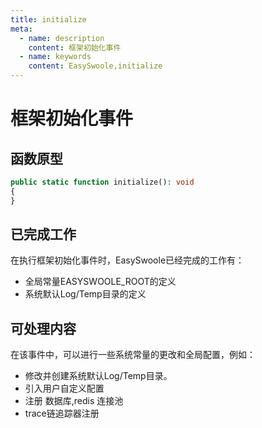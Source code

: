 ```yaml
---
title: initialize
meta:
  - name: description
    content: 框架初始化事件
  - name: keywords
    content: EasySwoole,initialize
---
```

# 框架初始化事件

## 函数原型

```php
public static function initialize(): void
{
}
```

## 已完成工作

在执行框架初始化事件时，EasySwoole已经完成的工作有：

- 全局常量EASYSWOOLE_ROOT的定义
- 系统默认Log/Temp目录的定义


## 可处理内容

在该事件中，可以进行一些系统常量的更改和全局配置，例如：

- 修改并创建系统默认Log/Temp目录。
- 引入用户自定义配置
- 注册 数据库,redis 连接池
- trace链追踪器注册